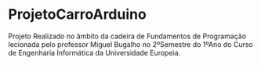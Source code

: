 # ProjetoCarroArduino
Projeto Realizado no âmbito da cadeira de Fundamentos de Programação lecionada pelo professor Miguel Bugalho no 2ºSemestre do 1ºAno do Curso de Engenharia Informática da Universidade Europeia.
